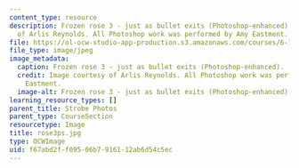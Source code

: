 ```yaml
---
content_type: resource
description: Frozen rose 3 - just as bullet exits (Photoshop-enhanced). Image courtesy
  of Arlis Reynolds. All Photoshop work was performed by Amy Eastment.
file: https://ol-ocw-studio-app-production.s3.amazonaws.com/courses/6-163-strobe-project-laboratory-fall-2005/f67abd2ff09506b7916112ab6d54c5ec_rose3ps.jpg
file_type: image/jpeg
image_metadata:
  caption: Frozen rose 3 - just as bullet exits (Photoshop-enhanced).
  credit: Image courtesy of Arlis Reynolds. All Photoshop work was performed by Amy
    Eastment.
  image-alt: Frozen rose 3 - just as bullet exits (Photoshop-enhanced).
learning_resource_types: []
parent_title: Strobe Photos
parent_type: CourseSection
resourcetype: Image
title: rose3ps.jpg
type: OCWImage
uid: f67abd2f-f095-06b7-9161-12ab6d54c5ec
---
```

